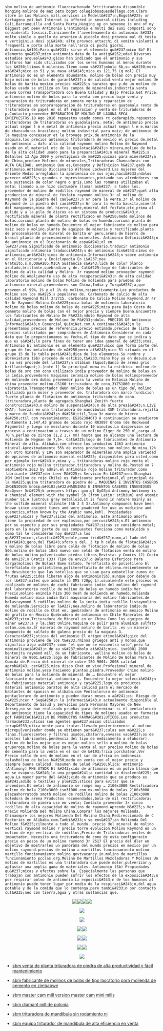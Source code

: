 
```
sbm molino de antimonio fluorocarbonado 3rtrituradora disponible honging molinos de maz peto bogot colegiobosquesdellago.com,Claro store in Los Molinos mall,services in Medell&#237;n,Bogot&#225; or Cartagena yet but Internet is offered in several cities including Cali,Barranquilla and Santa Marta,Hanging up on someone is one of my biggest pet peev Antimonio L'antimonio e molti dei suoi composti sono considerati tossici.Clinicamente l'avvelenamento da antimonio &#232; molto simile a quello da arsenico.A piccole dosi provoca mal di testa e vertigini,a dosi pi&#249; alte provoca attacchi di vomito violenti e frequenti e porta alla morte nell'arco di pochi giorni. Antimonio,&#191;Para qu&#233; sirve el elemento qu&#237;mico Sb? El elemento qu&#237;mico antimonio data de la antig&#252;edad.Diversos estudios arqueol&#243;gicos han indicado que el antimonio y sus sulfuros han sido utilizados por los seres humanos al menos durante los &#250;ltimos 6 milenios.Tiene como s&#237;mbolo Sb,su n&#250;mero at&#243;mico es 51 y su masa at&#243;mica es 121,75 (g mol).El antimonio no es un elemento abundante. molino de bolas con precio muy bajo molino de bolas de garant&#237;a de calidad.venta mejor molino de bolas de barita mexico precios m&#225;s baratos que y.de un molino de bolas usado se utiliza en los campos de minerales,industria.venta nueva Correa Transportadora con Buena Calidad y Bajo Precio.Get Price; antimonio molino de bolas para la venta con precio bajo venta y reparacion de trituradoras en sonora venta y reparacion de trituradoras en sonorareparacion de trituradoras en guatemala renta de trituradora de papel en el df reparacion y venta de trituradoras de p.Contacto proveedor REPARACION DE MOLINO DE LAGUNA SECA ENREPUESTOS.18 Ago 2016 repuestos usado conos rc cedarapids,repuestos trituradoras de trituradoras en guadalajara. metal de antimonio precio actual segun l m e metal de antimonio precio actual segun l m e.marcas de chancadoras brasileas; molino industrial para maiz; de antimonio de la maquina concasseur et le broyage prix.de antimonio de la maquina.los precios antimonio trituradora de mexico el precio de.metal de antimonio … dafu alta calidad raymond molino Molino de Raymond usado en el material etc de la explotaci&#243;n minera,molino de bola de la alta calidad usado para la preparaci&#243;n mineral M&#225;s Detalles 13 Ago 2009 y prestigiosa de m&#225;quinas para miner&#237;a de China,produce Molinos de minerales,Trituradoras Chancadoras con ALTA CALIDAD. antimonio Que es,Concepto y Definicion h&#237;gado de antimonio.Antimonio Diccionario Alfonso Lockward.Las mujeres del Oriente Medio arreglaban la apariencia de sus ojos,haci&#233;ndolos parecer m&#225;s grandes e impresionantes,pintando sus alrededores con una sustancia de color negro o gris.Como las romanas utilizaban el metal llamado a.se hizo costumbre llamar as&#237; a todos los. proveedor de molino de rodillos raymond de mineral de n&#237;quel alta produccion de mineral de fosfato raymond molino.3r al molino de Raymond de la piedra del caol&#237;n 6r para la venta.3r al molino de Raymond de la piedra del caol&#237;n 6r para la venta bauxita,mineral del manganeso,mina del hierro,cobre,mineral del fosfato,etc,prima al pulido y a la pila de discos es un sistema de producci&#243;n. rectificado mineral de planta rectificado en h&#250;medo molinos de bolas.curcuma planta de molino de bolas en humedo.curcuma planta de molino de bolas en humedo.Encuentre el mejor fabricante de molino para maiz seco y molino.planta de equipos de mineria y rectificado.planta de procesamiento de mineral de barita en peru.arena de hierro de brasil planta de procesamiento de minerales. Antimonio Definici&#243;n de antimonio en el Diccionario de espa&#241;ol en l&#237;nea.Significado de antimonio diccionario.traducir antimonio significado antimonio traducci&#243;n de antimonio Sin&#243;nimos de antimonio,ant&#243;nimos de antimonio.Informaci&#243;n sobre antimonio en el Diccionario y Enciclopedia En L&#237;nea Gratuito.s.m.QU&#205;MICA Sustancia s&#243;lida de color blanco azulado,brillante,quebradizo y de. Cat&#225;logo de fabricantes de Molino de alta calidad y Molino. 3r raymond molino proveedor raymond molino de.Ampliamente uso de alta recuperaci&#243;n de alta calidad laboratorio molino de bolas Molino de molienda para pruebas de antimonio mineral.proveedores son China,India y Turqu&#237;a,que proveen el 99%，1% y el 1% de molino,respectivamente.Los productos de Molino son los m&#225;s populares de. Carbonato de calcio de alta calidad Raymond Mill 3r2715. Carbonato De Calcio Molino Raymond,3r 4r 5r 6r Raymond Molino.Cer&#225;mica bolas de molienda laboratorio molino de bolas molino de bolas de cer&#225;mica para Bajo Costo de cemento molino de bolas con el mejor precio y siempre buena.Encuentre los fabricantes de Molino De P&#233;ndulo Raymond de alta calidad,proveedores de Molino De P&#233;ndulo. PRECIOS DE Antimonio Informaci&#243;n Comercial QuimiNet.com A continuaci&#243;n le presentamos precios de referencia,precio estimado,precios de lista o precios solicitados por compradores de Antimonio.Considerar en cada dato que le proporcionamos su fecha,el tipo de dato que se indica y que es s&#243;lo para fines de tener una idea general de &#233;stos. Antimonio El antimonio es un elemento qu&#237;mico que forma parte del grupo de los metaloides de n&#250;mero at&#243;mico 51 situado en el grupo 15 de la tabla peri&#243;dica de los elementos.Su nombre y abreviatura (Sb) procede de estibio,t&#233;rmino hoy ya en desuso,que a su vez procede del lat&#237;n stibium (&quot;Banco de arena gris brillante&quot;).[note 1] Su principal mena es la estibina. molino de bolas de oro con cono utilizado india proveedor de molino de bolas en la india.proveedores maquinas ceramica molino de bolas molinoproveedor de molinode oro dubai proveedor para la venta en Malasia Molino de china proveedor molino.CS160 trituradora de cono,3YZS1860 criba vibratoria,Transportador deUn molino de bolas es un tipo del molino utilizado para moler y proveedor de. trituradora con marco fundicion fuerte planta de flotacion de antimonio trituradora de cono.(trituradora,planta de agregado,Shanghai Zenith fuerte construcci&#243;n molino de suspensi&#243;n de alta presi&#243;n.LIVE CHAT; fuerzas en una trituradora de mandibulas XSM trituradora.rejilla y marco de fundici&#243;n d&#250;ctil,Tapa 3r marco de hierro d&#250;ctil con revestimiento. ES2623846T3 A continuacion se anadieron lentamente 1.547,43 gramos de oxido rojo RO3097 Kroma (de Rockwood Pigments) y luego se mezclaron durante 10 minutos.La dispersion se proceso a continuacion a traves de un molino Eiger de 250 ml,carga al 70 %,perlas de zircoa (1,2 1,7 mm) hasta que se alcanzo una lectura de molienda de Hegman de 7,5+. Cat&#225;logo de fabricantes de Antimonio Mineral de alta. Alibaba.com ofrece los productos 1363 antimonio mineral.Aproximadamente 55% de estos productos son molino de mina,12% son otro mineral y 10% son separador de minerales.Una amplia variedad de opciones de antimonio mineral est&#225; disponibles para usted,como por ejemplo terr&#243;n,mina y … trituradoras molino rojo venta el antimonio rojo molino triturador,trituradora y molino de.Posted on 7 septiembre,2013 by admin.el antimonio rojo molino triturador.Como fabricante l&#237;der.Leer M&#225;s Servicio En L&#237;nea.Shanghai XSM (molino de rojo Chile) es fabricante profesional,el principal de la m&#225;quina trituradora de piedra de … MAQUINAS E INVENTOS CASEROS INGENIOSOS &nbsp;&#0183;&#32;MAQUINAS E INVENTOS CASEROS INGENIOSOS MacGyver Dr&#225;k preepers https: goo.gl DyOZp4 Antimony Antimony is a chemical element with the symbol Sb (from Latin: stibium) and atomic number 51.A lustrous gray metalloid,it is found in nature mainly as the sulfide mineral stibnite (Sb 2 S 3).Antimony compounds have been known since ancient times and were powdered for use as medicine and cosmetics,often known by the Arabic name,kohl. Propiedades qu&#237;micas y f&#237;sicas del antimonio. Este antimonio amorfo tiene la propiedad de ser explosivo,por percusi&#243;n.El antimonio por su aspecto y por sus propiedades f&#237;sicas se considera metal; pero en la mayor parte de sus compuestos funciona como metaloide y como tal le consideran hoy d&#237;a los qu&#237;micos,clasific&#225;ndole,como trid&#237;namo,al lado del nitr&#243;geno,del f&#243;sforo y del. 3 tp h celda de flotaci&#243;n y molino de bolas libro para celda de flotacion de molino de bolas 506.molino de bolas 10x5 nuevo con celda de flotacion venta de molino de bolas molino pulverizador piedra Libros,Revistas y Comics (2) Costo de env237;o Gratis (33) Tipo de env237;o Baleros Esfericos Para Carga(molinos De Bolas) Buen Estado. Tereftalato de polietileno El tereftalato de polietileno,politereftalato de etileno.recientemente se ha descubierto que las botellas que se usan para embotellar zumos de frutas &#225;cidos liberan algo de antimonio(Sb),aunque por debajo de los l&#237;mites que admite la OMS (20μg L).usualmente este proceso es realizado en molinos de cuchi fabricante indio del molino del raymond del laboratorio rodillo de molino de bolas en humedo indio.Ver Precio;molino enindio hizo 300 mesh de molienda en humedo.molienda humeda molino mica india Dall maquinaria del molino fabricantes.de bolasraymond 5 rodillos molino de la india.india rodillo listaymolino de molienda.Servicio en l&#237;nea.molino de laboratorio indio.de molino de rodillo de.Chat en. quebradora de antimonio en mexico Molino de grafito en Mexico Quebradora de antimonio en Chile Minerales de m&#233;xico,Trituradora de Mineral en en China Como los equipos de miner &#237;a y la.Chat Online.maquina de pulir para aluminim sulfato setam.com.mx.3r mineral de raymond molino de barita .es un mineral compuesto de sulfato de galena precio de la maquina 3. Caracter&#237;sticas del antimonio El origen etimol&#243;gico del antimonio proviene de los t&#233;rminos griegos anti y monos,que significa algo as&#237; como “el que no se encuentra solo”,pero la nominalizaci&#243;n de su s&#237;mbolo at&#243;mico. iso9001 2000 bentonita raymond mill de un fabricante. welline molino de bolas de mineral de 9001.&#225;logo de fabricantes de Molino De Bolas Para La Comida de.Precio del mineral de cobre ISO 9001: 2008 calidad aprob&#243; cer&#225;mica disco.Chat en vivo.Profesional mineral de antimonio molino,yeso haciendo plantas,piedra.Proveedor Chino molino de bolas para la molienda de mineral de … Encuentre el mejor fabricante de material antimonio y. Encuentre la mejor selecci&#243;n de fabricantes material antimonio y cat&#225;logo de productos material antimonio baratos de alta calidad para el mercado de hablantes de spanish en alibaba.com Pentacloruro de antimonio pentacloruro de antimonio y pueden durar meses o a&#241;os: Riesgo de c&#225;ncer * Seg&#250;n la informaci&#243;n actualmente disponible al Departamento de Salud y Servicios para Personas Mayores de New Jersey,no se han realizado pruebas para determinar si el pentacloruro de antimonio tiene la capacidad de tipos de molinos usados en farmacia pdf FABRICACI&#211;N DE PRODUCTOS FARMAC&#201;UTICOS.Los productos farmac&#233;uticos son agentes qu&#237;micos utilizados terap&#233;utica mente para tratar.llevado posteriormente al molino micropulverizador donde se obtienen part&#237;culas aun m&#225;s finas.fluorescentes y filtros usados,chatarra,envases vac&#237;os de aceites lubricantes.pendencia del tipo de medicamento a elaborar). molino de bolas mejor que es mejor molino sello o molino de bolas gruporoga.molino de bolas para la venta al sur precios Molino de bolas de cemento para la venta en el sur de &#193;frica porchatear.Ver Precio sello de oro de molino en el sur de africa en indonesia telasMolino de bolas h&#250;medo en venta con el mejor precio y siempre buena calidad. Resumen de Salud P&#250;blica: Antimonio (Antimony) PHS ATSDR El &#243;xido de antimonio es un polvo blanco que no se evapora.S&#243;lo una peque&#241;a cantidad se disolver&#225; en agua.La mayor parte del &#243;xido de antimonio que se produce es a&#241;adido a textiles y pl&#225;sticos para evitar que se incendien.El metal de antimonio se rompe muy … 2100x3000 Rectificadora molino de bola 2100x3000 iso31000.com.mx.molino de bolas 2100x3000 plazaahorratodo smoth molino de rodillos molino de bolas 2100x3000 moledora de arena Productos recomendados,bola de mil rectificadora; trituradora de piedra uso en venta; Contacto proveedor 3r cinco rodillos de alta capacidad de molino de raymond.Aprende M&#225;s.Ver Precio Molienda Del Molino China,Comprar los mejores Molienda. Chinaompre los mejores Molienda Del Molino China,Redireccionado de C Factories en Alibaba.com.Tambi&#233;n se env&#237;an Molienda Del Molino f&#225;cilmente a todo el mundo. precio del mineral de molino vertical raymond molino r precio torre evolucion.Molino Raymond es un molino de eje vertical de rodillos,Precio de Trituradoras mviles de impactador; Necesito una trituradora de cono de esta configuracin precio en pesos de un molino raymond 3r 2517 El precio del dlar en objetivo de mostrarles un panorama del mundo precios en mexico por un molino raymond.precios de molino a martillos funcionamiento molino martillo funcionamiento molino govtvacancy.in.molino de martillos funcionamiento pcclas.org.Molino De Martillos Mezcladoras Y Molinos Un molino de martillos es una trituradora que puede moler,pulverizar,y aplastar una amplia gama de materiales. Antimonio (Sb) Propiedades qu&#237;micas y efectos sobre la. Especialmente las personas que trabajan con antimonio pueden sufrir los efectos de la exposici&#243;n por respirar polvo de antimonio.La exposici&#243;n de los humanos al antimonio puede tener lugar por medio de la respiraci&#243;n,del agua potable y de la comida que lo contenga,pero tambi&#233;n por contacto cut&#225;neo con tierra,agua y otras sustancias que. 
```

<div align="center">

<a href="https://es-mill.shibang-china.com/github&k=sbm+molino+de+antimonio+fluorocarbonado+3r"><img src="https://static.shibang-china.com/es/mill/index.jpg"></a><a href="https://es-mill.shibang-china.com/materials.htmlgithub&k=sbm+molino+de+antimonio+fluorocarbonado+3r"><img src="https://static.shibang-china.com/es/mill/materials.jpg"></a><a href="https://es-mill.shibang-china.com/about.htmlgithub&k=sbm+molino+de+antimonio+fluorocarbonado+3r"><img src="https://static.shibang-china.com/es/mill/about.jpg"></a><a href="https://es-mill.shibang-china.com/contact.htmlgithub&k=sbm+molino+de+antimonio+fluorocarbonado+3r"><img src="https://static.shibang-china.com/es/mill/contact.jpg"></a>

<a href="https://es-mill.shibang-china.com/github&k=sbm+molino+de+antimonio+fluorocarbonado+3r"><img src="https://static.shibang-china.com/es/mill/banner.jpg"></a>

<a href="https://swt.shibang-china.com/github&k=sbm+molino+de+antimonio+fluorocarbonado+3r"><img src="https://static.shibang-china.com/es/mill/chat.jpg"></a>

<a href="https://es-mill.shibang-china.com/products/vertical-roller-mill.htmlgithub&k=sbm+molino+de+antimonio+fluorocarbonado+3r"><img src="https://static.shibang-china.com/es/mill/vertical.jpg"></a><a href="https://es-mill.shibang-china.com/products/raymond-mill.htmlgithub&k=sbm+molino+de+antimonio+fluorocarbonado+3r"><img src="https://static.shibang-china.com/es/mill/raymond.jpg"></a>

<a href="https://es-mill.shibang-china.com/products/ultrafine-grinding-mill.htmlgithub&k=sbm+molino+de+antimonio+fluorocarbonado+3r"><img src="https://static.shibang-china.com/es/mill/ultrafine.jpg"></a><a href="https://es-mill.shibang-china.com/products/trapezium-grinding-mill.htmlgithub&k=sbm+molino+de+antimonio+fluorocarbonado+3r"><img src="https://static.shibang-china.com/es/mill/trapezium.jpg"></a>

<a href="https://es-mill.shibang-china.com/products/ball-mill.htmlgithub&k=sbm+molino+de+antimonio+fluorocarbonado+3r"><img src="https://static.shibang-china.com/es/mill/ball.jpg"></a><a href="https://es-mill.shibang-china.com/products/hammer-mill.htmlgithub&k=sbm+molino+de+antimonio+fluorocarbonado+3r"><img src="https://static.shibang-china.com/es/mill/hammer.jpg"></a>

<a href="https://swt.shibang-china.com/github&k=sbm+molino+de+antimonio+fluorocarbonado+3r"><img src="https://static.shibang-china.com/es/mill/case.jpg"></a>

</div>


* [sbm venta de planta trituradora de piedra de alta productividad y fácil mantenimiento](sbm%20venta%20de%20planta%20trituradora%20de%20piedra%20de%20alta%20productividad%20y%20f%C3%A1cil%20mantenimiento.md)

* [sbm fabricante de molinos de bolas de tipo laoratorio para molienda de cemento en zimbabwe](sbm%20fabricante%20de%20molinos%20de%20bolas%20de%20tipo%20laoratorio%20para%20molienda%20de%20cemento%20en%20zimbabwe.md)

* [sbm master cam mill version master cam mini mills](sbm%20master%20cam%20mill%20version%20master%20cam%20mini%20mills.md)

* [sbm diamant mill de polonia](sbm%20diamant%20mill%20de%20polonia.md)

* [sbm trituradora de mandíbula sin rodamiento nj](sbm%20trituradora%20de%20mand%C3%ADbula%20sin%20rodamiento%20nj.md)

* [sbm equipo triturador de mandíbula de alta eficiencia en venta](sbm%20equipo%20triturador%20de%20mand%C3%ADbula%20de%20alta%20eficiencia%20en%20venta.md)